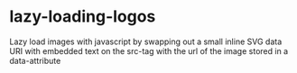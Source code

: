 # lazy-loading-logos
Lazy load images with javascript by swapping out a small inline SVG data URI with embedded text on the src-tag  with the url of the image stored in a data-attribute 
